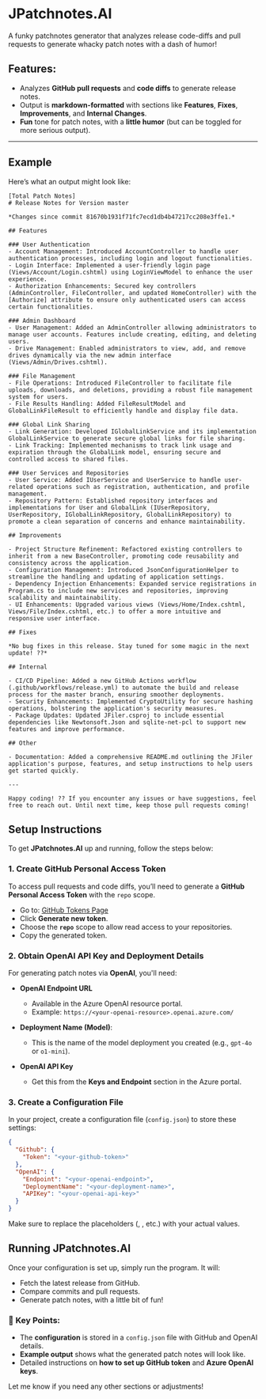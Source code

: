 # JPatchnotes.AI

A funky patchnotes generator that analyzes release code-diffs and pull requests to generate whacky patch notes with a dash of humor!

## Features:
- Analyzes **GitHub pull requests** and **code diffs** to generate release notes.
- Output is **markdown-formatted** with sections like **Features**, **Fixes**, **Improvements**, and **Internal Changes**.
- **Fun** tone for patch notes, with a **little humor** (but can be toggled for more serious output).

---

## Example

Here’s what an output might look like:

```
[Total Patch Notes]
# Release Notes for Version master

*Changes since commit 81670b1931f71fc7ecd1db4b47217cc208e3ffe1.*

## Features

### User Authentication
- Account Management: Introduced AccountController to handle user authentication processes, including login and logout functionalities.
- Login Interface: Implemented a user-friendly login page (Views/Account/Login.cshtml) using LoginViewModel to enhance the user experience.
- Authorization Enhancements: Secured key controllers (AdminController, FileController, and updated HomeController) with the [Authorize] attribute to ensure only authenticated users can access certain functionalities.

### Admin Dashboard
- User Management: Added an AdminController allowing administrators to manage user accounts. Features include creating, editing, and deleting users.
- Drive Management: Enabled administrators to view, add, and remove drives dynamically via the new admin interface (Views/Admin/Drives.cshtml).

### File Management
- File Operations: Introduced FileController to facilitate file uploads, downloads, and deletions, providing a robust file management system for users.
- File Results Handling: Added FileResultModel and GlobalLinkFileResult to efficiently handle and display file data.

### Global Link Sharing
- Link Generation: Developed IGlobalLinkService and its implementation GlobalLinkService to generate secure global links for file sharing.
- Link Tracking: Implemented mechanisms to track link usage and expiration through the GlobalLink model, ensuring secure and controlled access to shared files.

### User Services and Repositories
- User Service: Added IUserService and UserService to handle user-related operations such as registration, authentication, and profile management.
- Repository Pattern: Established repository interfaces and implementations for User and GlobalLink (IUserRepository, UserRepository, IGlobalLinkRepository, GlobalLinkRepository) to promote a clean separation of concerns and enhance maintainability.

## Improvements

- Project Structure Refinement: Refactored existing controllers to inherit from a new BaseController, promoting code reusability and consistency across the application.
- Configuration Management: Introduced JsonConfigurationHelper to streamline the handling and updating of application settings.
- Dependency Injection Enhancements: Expanded service registrations in Program.cs to include new services and repositories, improving scalability and maintainability.
- UI Enhancements: Upgraded various views (Views/Home/Index.cshtml, Views/File/Index.cshtml, etc.) to offer a more intuitive and responsive user interface.

## Fixes

*No bug fixes in this release. Stay tuned for some magic in the next update! ??*

## Internal

- CI/CD Pipeline: Added a new GitHub Actions workflow (.github/workflows/release.yml) to automate the build and release process for the master branch, ensuring smoother deployments.
- Security Enhancements: Implemented CryptoUtility for secure hashing operations, bolstering the application's security measures.
- Package Updates: Updated JFiler.csproj to include essential dependencies like Newtonsoft.Json and sqlite-net-pcl to support new features and improve performance.

## Other

- Documentation: Added a comprehensive README.md outlining the JFiler application's purpose, features, and setup instructions to help users get started quickly.

---

Happy coding! ?? If you encounter any issues or have suggestions, feel free to reach out. Until next time, keep those pull requests coming!
```

## Setup Instructions

To get **JPatchnotes.AI** up and running, follow the steps below:

### 1. **Create GitHub Personal Access Token**

To access pull requests and code diffs, you’ll need to generate a **GitHub Personal Access Token** with the `repo` scope.

- Go to: [GitHub Tokens Page](https://github.com/settings/tokens)
- Click **Generate new token**.
- Choose the **`repo`** scope to allow read access to your repositories.
- Copy the generated token.

### 2. **Obtain OpenAI API Key and Deployment Details**

For generating patch notes via **OpenAI**, you'll need:

- **OpenAI Endpoint URL**
  - Available in the Azure OpenAI resource portal.
  - Example: `https://<your-openai-resource>.openai.azure.com/`

- **Deployment Name (Model)**:  
  - This is the name of the model deployment you created (e.g., `gpt-4o` or `o1-mini`).
  
- **OpenAI API Key**  
  - Get this from the **Keys and Endpoint** section in the Azure portal.

### 3. **Create a Configuration File**

In your project, create a configuration file (`config.json`) to store these settings:

```json
{
  "Github": {
    "Token": "<your-github-token>"
  },
  "OpenAI": {
    "Endpoint": "<your-openai-endpoint>",
    "DeploymentName": "<your-deployment-name>",
    "APIKey": "<your-openai-api-key>"
  }
}
```

Make sure to replace the placeholders (<your-github-token>, <your-openai-endpoint>, etc.) with your actual values.

## Running JPatchnotes.AI

Once your configuration is set up, simply run the program. It will:

- Fetch the latest release from GitHub.
- Compare commits and pull requests.
- Generate patch notes, with a little bit of fun!

### 🧠 Key Points:
- The **configuration** is stored in a `config.json` file with GitHub and OpenAI details.
- **Example output** shows what the generated patch notes will look like.
- Detailed instructions on **how to set up GitHub token** and **Azure OpenAI keys**.

Let me know if you need any other sections or adjustments!
